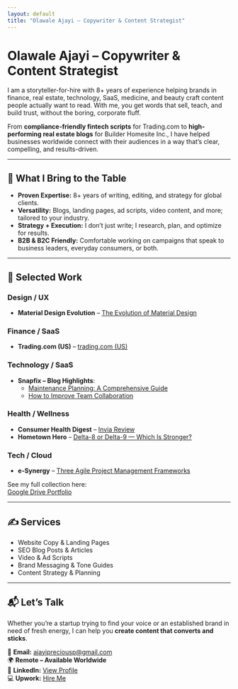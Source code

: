 ```yaml
---
layout: default
title: "Olawale Ajayi – Copywriter & Content Strategist"
---
```


# Olawale Ajayi – Copywriter & Content Strategist

I am a storyteller-for-hire with 8+ years of experience helping brands in finance, real estate, technology, SaaS, medicine, and beauty craft content people actually want to read. With me, you get words that sell, teach, and build trust, without the boring, corporate fluff.

From **compliance-friendly fintech scripts** for Trading.com to **high-performing real estate blogs** for Builder Homesite Inc., I have helped businesses worldwide connect with their audiences in a way that’s clear, compelling, and results-driven.

---

## 🚀 What I Bring to the Table

- **Proven Expertise:** 8+ years of writing, editing, and strategy for global clients.  
- **Versatility:** Blogs, landing pages, ad scripts, video content, and more; tailored to your industry.  
- **Strategy + Execution:** I don’t just write; I research, plan, and optimize for results.  
- **B2B & B2C Friendly:** Comfortable working on campaigns that speak to business leaders, everyday consumers, or both.

---

## 📂 ​Selected Work

### Design / UX
- **Material Design Evolution** – [The Evolution of Material Design](https://1brand.design/blog/the-evolution-of-material-design/)

### Finance / SaaS
- **Trading.com (US)** – [trading.com (US)](https://www.trading.com/us/)

### Technology / SaaS
- **Snapfix – Blog Highlights**:  
  - [Maintenance Planning: A Comprehensive Guide](https://snapfix.com/news/maintenance-planning-a-comprehensive-guide)  
  - [How to Improve Team Collaboration](https://snapfix.com/news/how-to-improve-team-collaboration)

### Health / Wellness
- **Consumer Health Digest** – [Invia Review](https://www.consumerhealthdigest.com/brain-enhancement-supplements/invia-review.html)  
- **Hometown Hero** – [Delta-8 or Delta-9 — Which Is Stronger?](https://hometownhero.com/learn/delta-8-or-delta-9-what-is-stronger/)

### Tech / Cloud
- **e-Synergy** – [Three Agile Project Management Frameworks](https://esynergy.co.uk/blogs/three-agile-project-management-frameworks-you-should-consider/)

See my full collection here:  
[Google Drive Portfolio](https://drive.google.com/drive/folders/1QrFGUCjw7DxPsuMufFHRsB6tc9iz1Ao1?usp=drive_link)

---

## ✍ Services

- Website Copy & Landing Pages  
- SEO Blog Posts & Articles  
- Video & Ad Scripts  
- Brand Messaging & Tone Guides  
- Content Strategy & Planning

---

## 📬 Let’s Talk

Whether you’re a startup trying to find your voice or an established brand in need of fresh energy, I can help you **create content that converts and sticks**.

📩 **Email:** ajayipreciousp@gmail.com  
🌍 **Remote – Available Worldwide**  
💼 **LinkedIn:** [View Profile](https://www.linkedin.com/in/javablack)  
💻 **Upwork:** [Hire Me](https://www.upwork.com/freelancers/~0129abc77cff70a225?mp_source=share)
